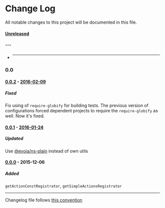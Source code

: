 # Change Log
All notable changes to this project will be documented in this file.

#### [Unreleased][unreleased]
##### ---
* ---

### 0.0

#### [0.0.2] - [2016-02-09][c-0.0.2]
##### Fixed
Fix using of `require-globify` for building tests. The previous version of configurations forced dependent projects to require the `require-globify` as well. Now it's fixed.

#### [0.0.1] - [2016-01-24][c-0.0.1]
##### Updated
Use [@evoja/ns-plain](https://www.npmjs.com/package/%2540evoja%2Fns-plain) instead of own utils

#### [0.0.0] - 2015-12-06
##### Added
`getActionConstRegistrator`, `getSimpleActionsRegistrator`


------------
Changelog file follows [this convention](http://keepachangelog.com/)

[unreleased]: https://github.com/evoja/redux-actions/compare/0.0.2...master
[c-0.0.2]: https://github.com/evoja/redux-actions/compare/0.0.1...0.0.2
[0.0.2]: https://github.com/evoja/redux-actions/tree/0.0.2
[c-0.0.1]: https://github.com/evoja/redux-actions/compare/0.0.0...0.0.1
[0.0.1]: https://github.com/evoja/redux-actions/tree/0.0.1
[0.0.0]: https://github.com/evoja/redux-actions/tree/0.0.0
